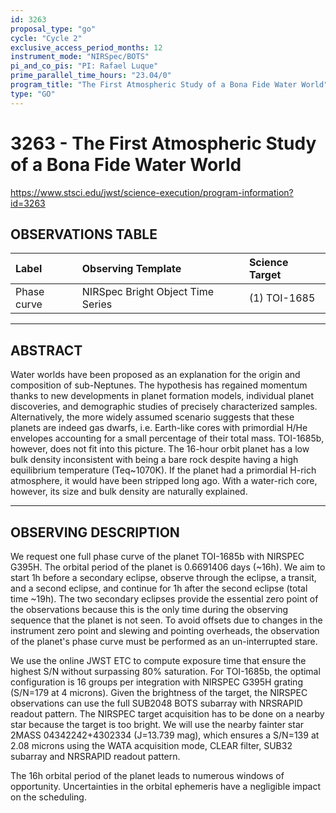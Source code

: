 ```yaml
---
id: 3263
proposal_type: "go"
cycle: "Cycle 2"
exclusive_access_period_months: 12
instrument_mode: "NIRSpec/BOTS"
pi_and_co_pis: "PI: Rafael Luque"
prime_parallel_time_hours: "23.04/0"
program_title: "The First Atmospheric Study of a Bona Fide Water World"
type: "GO"
---
```

# 3263 - The First Atmospheric Study of a Bona Fide Water World
https://www.stsci.edu/jwst/science-execution/program-information?id=3263
## OBSERVATIONS TABLE
| Label        | Observing Template              | Science Target |
| :----------- | :------------------------------ | :------------- |
| Phase curve  | NIRSpec Bright Object Time Series | (1) TOI-1685   |

---

## ABSTRACT

Water worlds have been proposed as an explanation for the origin and composition of sub-Neptunes. The hypothesis has regained momentum thanks to new developments in planet formation models, individual planet discoveries, and demographic studies of precisely characterized samples. Alternatively, the more widely assumed scenario suggests that these planets are indeed gas dwarfs, i.e. Earth-like cores with primordial H/He envelopes accounting for a small percentage of their total mass. TOI-1685b, however, does not fit into this picture. The 16-hour orbit planet has a low bulk density inconsistent with being a bare rock despite having a high equilibrium temperature (Teq~1070K). If the planet had a primordial H-rich atmosphere, it would have been stripped long ago. With a water-rich core, however, its size and bulk density are naturally explained.

---

## OBSERVING DESCRIPTION

We request one full phase curve of the planet TOI-1685b with NIRSPEC G395H. The orbital period of the planet is 0.6691406 days (~16h). We aim to start 1h before a secondary eclipse, observe through the eclipse, a transit, and a second eclipse, and continue for 1h after the second eclipse (total time ~19h). The two secondary eclipses provide the essential zero point of the observations because this is the only time during the observing sequence that the planet is not seen. To avoid offsets due to changes in the instrument zero point and slewing and pointing overheads, the observation of the planet's phase curve must be performed as an un-interrupted stare.

We use the online JWST ETC to compute exposure time that ensure the highest S/N without surpassing 80% saturation. For TOI-1685b, the optimal configuration is 16 groups per integration with NIRSPEC G395H grating (S/N=179 at 4 microns). Given the brightness of the target, the NIRSPEC observations can use the full SUB2048 BOTS subarray with NRSRAPID readout pattern. The NIRSPEC target acquisition has to be done on a nearby star because the target is too bright. We will use the nearby fainter star 2MASS 04342242+4302334 (J=13.739 mag), which ensures a S/N=139 at 2.08 microns using the WATA acquisition mode, CLEAR filter, SUB32 subarray and NRSRAPID readout pattern.

The 16h orbital period of the planet leads to numerous windows of opportunity. Uncertainties in the orbital ephemeris have a negligible impact on the scheduling.